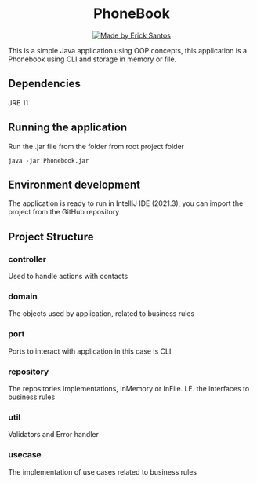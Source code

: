 <h1 align="center">
PhoneBook
</h1>
<p align="center">
  <a href="https://github.com/erickfunier">
    <img alt="Made by Erick Santos" src="https://img.shields.io/badge/made%20by-Erick%20Santos-lightgrey">
  </a>
</p>
<p>
    This is a simple Java application using OOP concepts, this application is 
    a Phonebook using CLI and storage in memory or file.
</p>
<h2>Dependencies</h2>
<p>
    JRE 11
</p>

<h2>Running the application</h2>
<p>Run the .jar file from the folder from root project folder</p>
     
    java -jar Phonebook.jar

<h2>Environment development</h2>
<p>The application is ready to run in IntelliJ IDE (2021.3), you can import the project from the GitHub repository</p>

<h2>Project Structure</h3>
<h3>controller</h3>
<p>Used to handle actions with contacts</p>

<h3>domain</h3>
<p>The objects used by application, related to business rules</p>

<h3>port</h3>
<p>Ports to interact with application in this case is CLI</p>

<h3>repository</h3>
<p>The repositories implementations, InMemory or InFile. I.E. the interfaces to business rules</p>

<h3>util</h3>
<p>Validators and Error handler</p>

<h3>usecase</h3>
<p>The implementation of use cases related to business rules</p>

